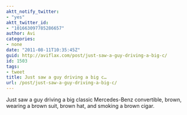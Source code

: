 ```yaml
---
aktt_notify_twitter:
- "yes"
aktt_twitter_id:
- "101663097785286657"
author: Avi
categories:
- none
date: "2011-08-11T10:35:45Z"
guid: http://aviflax.com/post/just-saw-a-guy-driving-a-big-c/
id: 1503
tags:
- tweet
title: Just saw a guy driving a big c…
url: /post/just-saw-a-guy-driving-a-big-c/
---
```

Just saw a guy driving a big classic Mercedes-Benz convertible, brown, wearing a brown suit, brown hat, and smoking a brown cigar.